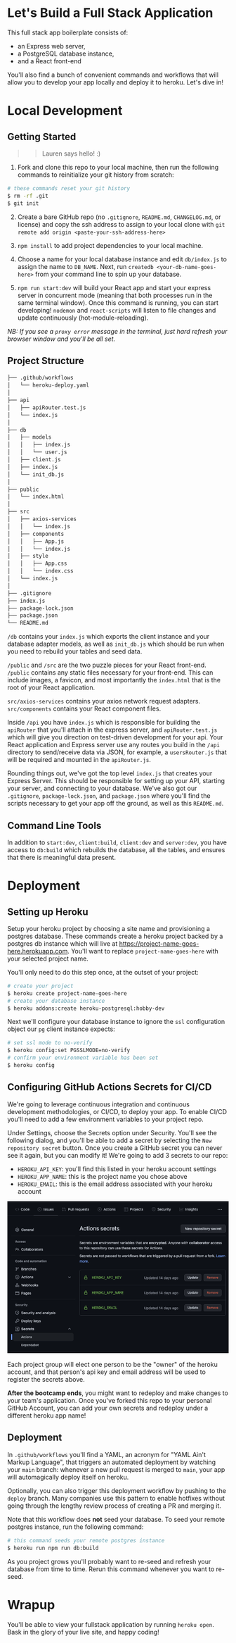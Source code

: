 # Let's Build a Full Stack Application

This full stack app boilerplate consists of:

- an Express web server,
- a PostgreSQL database instance,
- and a React front-end

You'll also find a bunch of convenient commands and workflows that will allow you to develop your app locally and deploy it to heroku. Let's dive in!

# Local Development

## Getting Started

> > Lauren says hello! :)

1. Fork and clone this repo to your local machine, then run the following commands to reinitialize your git history from scratch:

```bash
# these commands reset your git history
$ rm -rf .git
$ git init
```

2. Create a bare GitHub repo (no `.gitignore`, `README.md`, `CHANGELOG.md`, or license) and copy the ssh address to assign to your local clone with `git remote add origin <paste-your-ssh-address-here>`

3. `npm install` to add project dependencies to your local machine.

4. Choose a name for your local database instance and edit `db/index.js` to assign the name to `DB_NAME`. Next, run `createdb <your-db-name-goes-here>` from your command line to spin up your database.

5. `npm run start:dev` will build your React app and start your express server in concurrent mode (meaning that both processes run in the same terminal window). Once this command is running, you can start developing! `nodemon` and `react-scripts` will listen to file changes and update continuously (hot-module-reloading).

<em>NB: If you see a `proxy error` message in the terminal, just hard refresh your browser window and you'll be all set.</em>

## Project Structure

```bash
├── .github/workflows
│   └── heroku-deploy.yaml
│  
├── api
│   ├── apiRouter.test.js
│   └── index.js
│
├── db
│   ├── models
│   │   ├── index.js
│   │   └── user.js
│   ├── client.js
│   ├── index.js
│   └── init_db.js
│
├── public
│   └── index.html
│
├── src
│   ├── axios-services
│   │   └── index.js
│   ├── components
│   │   ├── App.js
│   │   └── index.js
│   ├── style
│   │   ├── App.css
│   │   └── index.css
│   └── index.js
│
├── .gitignore
├── index.js
├── package-lock.json
├── package.json
└── README.md
```

`/db` contains your `index.js` which exports the client instance and your database adapter models, as well as `init_db.js` which should be run when you need to rebuild your tables and seed data.

`/public` and `/src` are the two puzzle pieces for your React front-end. `/public` contains any static files necessary for your front-end. This can include images, a favicon, and most importantly the `index.html` that is the root of your React application.

`src/axios-services` contains your axios network request adapters. `src/components` contains your React component files.

Inside `/api` you have `index.js` which is responsible for building the `apiRouter` that you'll attach in the express server, and `apiRouter.test.js` which will give you direction on test-driven development for your api. Your React application and Express server use any routes you build in the `/api` directory to send/receive data via JSON, for example, a `usersRouter.js` that will be required and mounted in the `apiRouter.js`.

Rounding things out, we've got the top level `index.js` that creates your Express Server. This should be responsible for setting up your API, starting your server, and connecting to your database. We've also got our `.gitignore`, `package-lock.json`, and `package.json` where you'll find the scripts necessary to get your app off the ground, as well as this `README.md`.

## Command Line Tools

In addition to `start:dev`, `client:build`, `client:dev` and `server:dev`, you have access to `db:build` which rebuilds the database, all the tables, and ensures that there is meaningful data present.

# Deployment

## Setting up Heroku

Setup your heroku project by choosing a site name and provisioning a postgres database. These commands create a heroku project backed by a postgres db instance which will live at https://project-name-goes-here.herokuapp.com. You'll want to replace `project-name-goes-here` with your selected project name.

You'll only need to do this step once, at the outset of your project:

```bash
# create your project
$ heroku create project-name-goes-here
# create your database instance
$ heroku addons:create heroku-postgresql:hobby-dev
```

Next we'll configure your database instance to ignore the `ssl` configuration object our `pg` client instance expects:

```bash
# set ssl mode to no-verify
$ heroku config:set PGSSLMODE=no-verify
# confirm your environment variable has been set
$ heroku config
```

## Configuring GitHub Actions Secrets for CI/CD

We're going to leverage continuous integration and continuous development methodologies, or CI/CD, to deploy your app. To enable CI/CD you'll need to add a few environment variables to your project repo.

Under Settings, choose the Secrets option under Security. You'll see the following dialog, and you'll be able to add a secret by selecting the `New repository secret` button. Once you create a GitHub secret you can never see it again, but you can modify it! We're going to add 3 secrets to our repo:

- `HEROKU_API_KEY`: you'll find this listed in your heroku account settings
- `HEROKU_APP_NAME`: this is the project name you chose above
- `HEROKU_EMAIL`: this is the email address associated with your heroku account

![](/assets/github-actions-secrets.png)

Each project group will elect one person to be the "owner" of the heroku account, and that person's api key and email address will be used to register the secrets above.

**After the bootcamp ends**, you might want to redeploy and make changes to your team's application. Once you've forked this repo to your personal GitHub Account, you can add your own secrets and redeploy under a different heroku app name!

## Deployment

In `.github/workflows` you'll find a YAML, an acronym for "YAML Ain't Markup Language", that triggers an automated deployment by watching your `main` branch: whenever a new pull request is merged to `main`, your app will automagically deploy itself on heroku.

Optionally, you can also trigger this deployment workflow by pushing to the `deploy` branch. Many companies use this pattern to enable hotfixes without going through the lengthy review process of creating a PR and merging it.

Note that this workflow does **not** seed your database. To seed your remote postgres instance, run the following command:

```bash
# this command seeds your remote postgres instance
$ heroku run npm run db:build
```

As you project grows you'll probably want to re-seed and refresh your database from time to time. Rerun this command whenever you want to re-seed.

# Wrapup

You'll be able to view your fullstack application by running `heroku open`. Bask in the glory of your live site, and happy coding!
